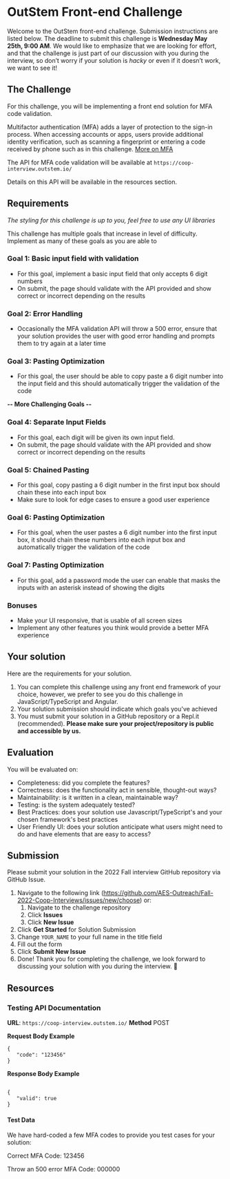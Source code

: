 # OutStem Front-end Challenge

Welcome to the OutStem front-end challenge. Submission instructions are listed below. The deadline to submit this challenge is **Wednesday May 25th, 9:00 AM**. We would like to emphasize that we are looking for effort, and that the challenge is just part of our discussion with you during the interview, so don’t worry if your solution is *hacky* or even if it doesn’t work, we want to see it!

## The Challenge


For this challenge, you will be implementing a front end solution for MFA code validation.

Multifactor authentication (MFA) adds a layer of protection to the sign-in process. When accessing accounts or apps, users provide additional identity verification, such as scanning a fingerprint or entering a code received by phone such as in this challenge. [More on MFA](https://www.onelogin.com/learn/what-is-mfa)

The API for MFA code validation will be available at `https://coop-interview.outstem.io/`

Details on this API will be available in the resources section.

## Requirements

*The styling for this challenge is up to you, feel free to use any UI libraries*

This challenge has multiple goals that increase in level of difficulty. Implement as many of these goals as you are able to

### Goal 1: Basic input field with validation
- For this goal, implement a basic input field that only accepts 6 digit numbers
- On submit, the page should validate with the API provided and show correct or incorrect depending on the results

### Goal 2: Error Handling
- Occasionally the MFA validation API will throw a 500 error, ensure that your solution provides the user with good error handling and prompts them to try again at a later time

### Goal 3: Pasting Optimization
- For this goal, the user should be able to copy paste a 6 digit number into the input field and this should automatically trigger the validation of the code

**-- More Challenging Goals --**
### Goal 4: Separate Input Fields
- For this goal, each digit will be given its own input field.
- On submit, the page should validate with the API provided and show correct or incorrect depending on the results

### Goal 5: Chained Pasting
- For this goal, copy pasting a 6 digit number in the first input box should chain these into each input box
- Make sure to look for edge cases to ensure a good user experience

### Goal 6: Pasting Optimization
- For this goal, when the user pastes a 6 digit number into the first input box, it should chain these numbers into each input box and automatically trigger the validation of the code

### Goal 7: Pasting Optimization
- For this goal, add a password mode the user can enable that masks the inputs with an asterisk instead of showing the digits




### Bonuses

- Make your UI responsive, that is usable of all screen sizes
- Implement any other features you think would provide a better MFA experience

## Your solution

Here are the requirements for your solution.

1. You can complete this challenge using any front end framework of your choice, however, we prefer to see you do this challenge in JavaScript/TypeScript and Angular.
2. Your solution submission should indicate which goals you've achieved
4. You must submit your solution in a GitHub repository or a Repl.it (recommended). **Please make sure your project/repository is public and accessible by us.**

## Evaluation 

You will be evaluated on:
- Completeness: did you complete the features?
- Correctness: does the functionality act in sensible, thought-out ways?
- Maintainability: is it written in a clean, maintainable way?
- Testing: is the system adequately tested?
- Best Practices: does your solution use Javascript/TypeScript's and your chosen framework's best practices
- User Friendly UI: does your solution anticipate what users might need to do and have elements that are easy to access?

## Submission

Please submit your solution in the 2022 Fall interview GitHub repository via GitHub Issue. 

1. Navigate to the following link (https://github.com/AES-Outreach/Fall-2022-Coop-Interviews/issues/new/choose) or:
   1. Navigate to the challenge repository
   2. Click **Issues**
   3. Click **New Issue**
2. Click **Get Started** for Solution Submission
3. Change `YOUR_NAME` to your full name in the title field
4. Fill out the form
5. Click **Submit New Issue**
6. Done! Thank you for completing the challenge, we look forward to discussing your solution with you during the interview. 🎉
## Resources

### Testing API Documentation

**URL**: `https://coop-interview.outstem.io/`
**Method** POST

**Request Body Example**

```
{
   "code": "123456"
}
```

**Response Body Example**

```

{
   "valid": true
}
```

#### Test Data
We have hard-coded a few MFA codes to provide you test cases for your solution:

Correct MFA Code: 123456

Throw an 500 error MFA Code: 000000



